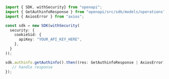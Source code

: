 <!-- Start SDK Example Usage -->
```typescript
import { SDK, withSecurity} from "openapi";
import { GetAuthinfoResponse } from "openapi/src/sdk/models/operations";
import { AxiosError } from "axios";

const sdk = new SDK(withSecurity(
  security: {
    cookieSid: {
      apiKey: "YOUR_API_KEY_HERE",
    },
  }
));

sdk.authinfo.getAuthinfo().then((res: GetAuthinfoResponse | AxiosError) => {
   // handle response
});
```
<!-- End SDK Example Usage -->